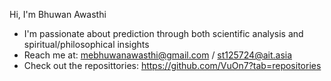Hi, I'm Bhuwan Awasthi
- I'm passionate about prediction through both scientific analysis and spiritual/philosophical insights
- Reach me at: mebhuwanawasthi@gmail.com / st125724@ait.asia
- Check out the reposittories: https://github.com/VuOn7?tab=repositories
